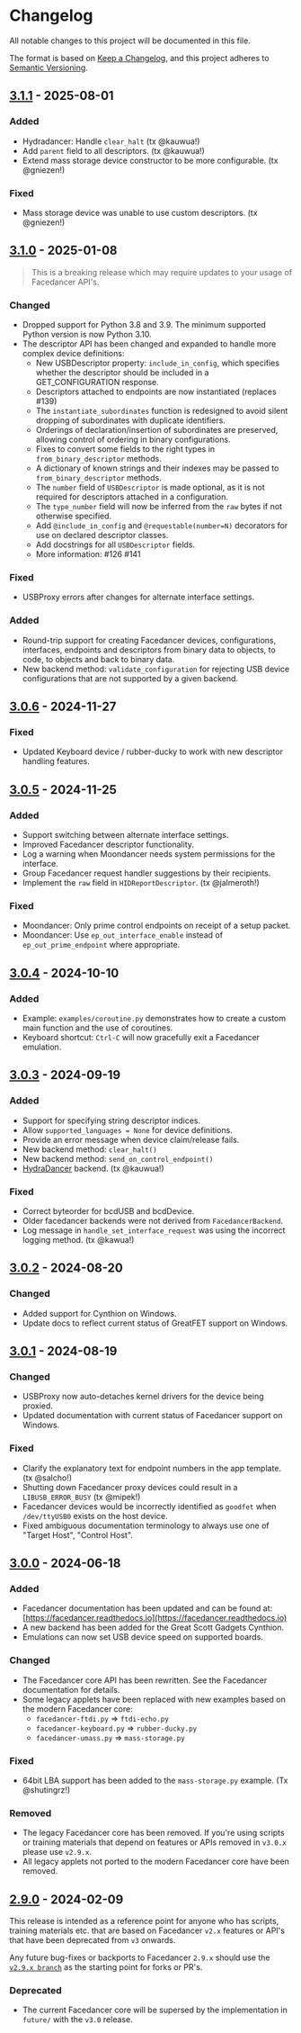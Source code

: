 # Changelog

All notable changes to this project will be documented in this file.

The format is based on [Keep a Changelog](https://keepachangelog.com/en/1.1.0/),
and this project adheres to [Semantic Versioning](https://semver.org/spec/v2.0.0.html).

<!--
## [Unreleased]
-->

## [3.1.1] - 2025-08-01

### Added
* Hydradancer: Handle `clear_halt` (tx @kauwua!)
* Add `parent` field to all descriptors. (tx @kauwua!)
* Extend mass storage device constructor to be more configurable. (tx @gniezen!)

### Fixed
* Mass storage device was unable to use custom descriptors. (tx @gniezen!)


## [3.1.0] - 2025-01-08
> This is a breaking release which may require updates to your usage of Facedancer API's.

### Changed
* Dropped support for Python 3.8 and 3.9. The minimum supported Python version is now Python 3.10.
* The descriptor API has been changed and expanded to handle more complex device definitions:
  - New USBDescriptor property: `include_in_config`, which specifies whether the descriptor should be included in a GET_CONFIGURATION response.
  - Descriptors attached to endpoints are now instantiated (replaces #139)
  - The `instantiate_subordinates` function is redesigned to avoid silent dropping of subordinates with duplicate identifiers.
  - Orderings of declaration/insertion of subordinates are preserved, allowing control of ordering in binary configurations.
  - Fixes to convert some fields to the right types in `from_binary_descriptor` methods.
  - A dictionary of known strings and their indexes may be passed to `from_binary_descriptor` methods.
  - The `number` field of `USBDescriptor` is made optional, as it is not required for descriptors attached in a configuration.
  - The `type_number` field will now be inferred from the `raw` bytes if not otherwise specified.
  - Add `@include_in_config` and `@requestable(number=N)` decorators for use on declared descriptor classes.
  - Add docstrings for all `USBDescriptor` fields.
  - More information: #126 #141

### Fixed
* USBProxy errors after changes for alternate interface settings.

### Added
* Round-trip support for creating Facedancer devices, configurations, interfaces, endpoints and descriptors from binary data to objects, to code, to objects and back to binary data.
* New backend method: `validate_configuration` for rejecting USB device configurations that are not supported by a given backend.



## [3.0.6] - 2024-11-27
### Fixed
* Updated Keyboard device / rubber-ducky to work with new descriptor handling features.

## [3.0.5] - 2024-11-25
### Added
* Support switching between alternate interface settings.
* Improved Facedancer descriptor functionality.
* Log a warning when Moondancer needs system permissions for the interface.
* Group Facedancer request handler suggestions by their recipients.
* Implement the `raw` field in `HIDReportDescriptor`. (tx @jalmeroth!)
### Fixed
* Moondancer: Only prime control endpoints on receipt of a setup packet.
* Moondancer: Use `ep_out_interface_enable` instead of `ep_out_prime_endpoint` where appropriate.

## [3.0.4] - 2024-10-10
### Added
* Example: `examples/coroutine.py` demonstrates how to create a custom main function and the use of coroutines.
* Keyboard shortcut: `Ctrl-C` will now gracefully exit a Facedancer emulation.

## [3.0.3] - 2024-09-19
### Added
* Support for specifying string descriptor indices.
* Allow `supported_languages = None` for device definitions.
* Provide an error message when device claim/release fails.
* New backend method: `clear_halt()`
* New backend method: `send_on_control_endpoint()`
* [HydraDancer](https://github.com/HydraDancer) backend. (tx @kauwua!)
### Fixed
* Correct byteorder for bcdUSB and bcdDevice.
* Older facedancer backends were not derived from `FacedancerBackend`.
* Log message in `handle_set_interface_request` was using the incorrect logging method. (tx @kawua!)


## [3.0.2] - 2024-08-20
### Changed
* Added support for Cynthion on Windows.
* Update docs to reflect current status of GreatFET support on Windows.

## [3.0.1] - 2024-08-19
### Changed
* USBProxy now auto-detaches kernel drivers for the device being proxied.
* Updated documentation with current status of Facedancer support on Windows.

### Fixed
* Clarify the explanatory text for endpoint numbers in the app template. (tx @salcho!)
* Shutting down Facedancer proxy devices could result in a `LIBUSB_ERROR_BUSY` (tx @mipek!)
* Facedancer devices would be incorrectly identified as `goodfet` when `/dev/ttyUSB0` exists on the host device.
* Fixed ambiguous documentation terminology to always use one of "Target Host", "Control Host".


## [3.0.0] - 2024-06-18
### Added
- Facedancer documentation has been updated and can be found at: [https://facedancer.readthedocs.io](https://facedancer.readthedocs.io)
- A new backend has been added for the Great Scott Gadgets Cynthion.
- Emulations can now set USB device speed on supported boards.

### Changed
- The Facedancer core API has been rewritten. See the Facedancer documentation for details.
- Some legacy applets have been replaced with new examples based on the modern Facedancer core:
  - `facedancer-ftdi.py` => `ftdi-echo.py`
  - `facedancer-keyboard.py` => `rubber-ducky.py`
  - `facedancer-umass.py`    => `mass-storage.py`

### Fixed
- 64bit LBA support has been added to the `mass-storage.py` example. (Tx @shutingrz!)

### Removed
- The legacy Facedancer core has been removed. If you're using scripts or training materials that depend on features or APIs removed in `v3.0.x` please use `v2.9.x`.
- All legacy applets not ported to the modern Facedancer core have been removed.


## [2.9.0] - 2024-02-09

This release is intended as a reference point for anyone who has scripts, training materials etc. that are based on Facedancer `v2.x` features or API's that have been deprecated from `v3` onwards.

Any future bug-fixes or backports to Facedancer `2.9.x` should use the [`v2.9.x branch`](https://github.com/greatscottgadgets/facedancer/tree/v2.9.x) as the starting point for forks or PR's.

### Deprecated
- The current Facedancer core will be supersed by the implementation in `future/` with the `v3.0` release.


[Unreleased]: https://github.com/greatscottgadgets/facedancer/compare/3.1.1...HEAD
[3.1.1]: https://github.com/greatscottgadgets/facedancer/compare/3.1.0...3.1.1
[3.1.0]: https://github.com/greatscottgadgets/facedancer/compare/3.0.6...3.1.0
[3.0.6]: https://github.com/greatscottgadgets/facedancer/compare/3.0.5...3.0.6
[3.0.5]: https://github.com/greatscottgadgets/facedancer/compare/3.0.4...3.0.5
[3.0.4]: https://github.com/greatscottgadgets/facedancer/compare/3.0.3...3.0.4
[3.0.3]: https://github.com/greatscottgadgets/facedancer/compare/3.0.2...3.0.3
[3.0.2]: https://github.com/greatscottgadgets/facedancer/compare/3.0.1...3.0.2
[3.0.1]: https://github.com/greatscottgadgets/facedancer/compare/3.0.0...3.0.1
[3.0.0]: https://github.com/greatscottgadgets/facedancer/compare/2.9.0...3.0.0
[2.9.0]: https://github.com/greatscottgadgets/facedancer/releases/tag/2.9.0
